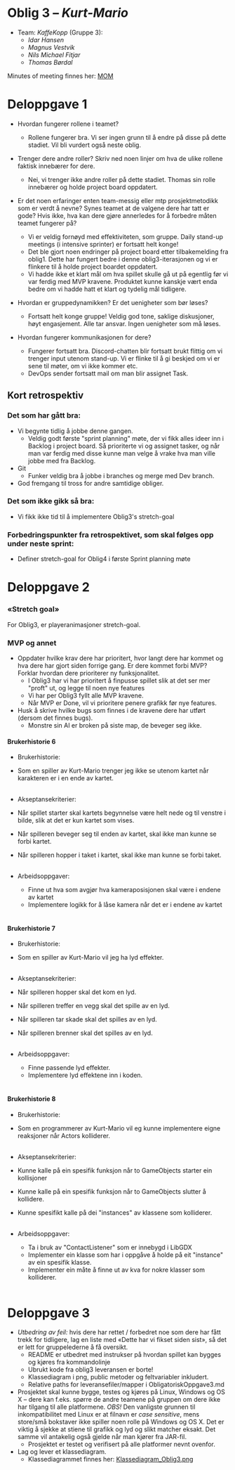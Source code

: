 # Oblig 3 – *Kurt-Mario*

* Team: *KaffeKopp* (Gruppe 3):
  * *Idar Hansen*
  * *Magnus Vestvik*
  * *Nils Michael Fitjar*
  * *Thomas Børdal*

Minutes of meeting finnes her: [MOM](./MOM)


# Deloppgave 1
* Hvordan fungerer rollene i teamet?
  * Rollene fungerer bra. Vi ser ingen grunn til å endre på disse på dette stadiet. Vil bli vurdert også neste oblig.


* Trenger dere andre roller? Skriv ned noen linjer om hva de ulike rollene faktisk innebærer for dere.
  * Nei, vi trenger ikke andre roller på dette stadiet. Thomas sin rolle innebærer og holde project board oppdatert.
  
* Er det noen erfaringer enten team-messig eller mtp prosjektmetodikk som er verdt å nevne? Synes teamet
  at de valgene dere har tatt er gode? Hvis ikke, hva kan dere gjøre annerledes for å forbedre måten teamet
  fungerer på?
  * Vi er veldig fornøyd med effektiviteten, som gruppe. Daily stand-up meetings (i intensive sprinter) er fortsatt helt konge! 
  * Det ble gjort noen endringer på project board etter tilbakemelding fra oblig1. Dette har fungert bedre i denne oblig3-iterasjonen og vi er flinkere til å holde project boardet oppdatert.
  * Vi hadde ikke et klart mål om hva spillet skulle gå ut på egentlig før vi var ferdig med MVP kravene. 
  Produktet kunne kanskje vært enda bedre om vi hadde hatt et klart og tydelig mål tidligere.
  
  
* Hvordan er gruppedynamikken? Er det uenigheter som bør løses?
  * Fortsatt helt konge gruppe! Veldig god tone, saklige diskusjoner, høyt engasjement. Alle tar ansvar. Ingen uenigheter som må løses.  
  

* Hvordan fungerer kommunikasjonen for dere?
  * Fungerer fortsatt bra. Discord-chatten blir fortsatt brukt flittig om vi trenger input utenom stand-up. Vi er flinke til å gi beskjed om vi er sene til møter, om vi ikke kommer etc.
  * DevOps sender fortsatt mail om man blir assignet Task.

## Kort retrospektiv

### Det som har gått bra:
* Vi begynte tidlig å jobbe denne gangen. 
  * Veldig godt første "sprint planning" møte, der vi fikk alles ideer inn i Backlog i project board. 
Så prioriterte vi og assignet tasker, og når man var ferdig med disse kunne man velge å vrake hva man ville jobbe med fra Backlog.
* Git
  * Funker veldig bra å jobbe i branches og merge med Dev branch.
* God fremgang til tross for andre samtidige obliger.


### Det som ikke gikk så bra:
* Vi fikk ikke tid til å implementere Oblig3's stretch-goal

### Forbedringspunkter fra retrospektivet, som skal følges opp under neste sprint:
* Definer stretch-goal for Oblig4 i første Sprint planning møte

# Deloppgave 2
### «Stretch goal»
For Oblig3, er playeranimasjoner stretch-goal.

### MVP og annet

* Oppdater hvilke krav dere har prioritert, hvor langt dere har kommet og hva dere har gjort siden forrige gang. Er dere kommet forbi MVP? Forklar hvordan dere prioriterer ny funksjonalitet.
  * I Oblig3 har vi har prioritert å finpusse spillet slik at det ser mer "proft" ut, og legge til noen nye features
  * Vi har per Oblig3 fyllt alle MVP kravene. 
  * Når MVP er Done, vil vi prioritere penere grafikk før nye features. 
* Husk å skrive hvilke bugs som finnes i de kravene dere har utført (dersom det finnes bugs). 
  * Monstre sin AI er broken på siste map, de beveger seg ikke.


#### Brukerhistorie 6
* Brukerhistorie: <br/>
* Som en spiller av Kurt-Mario trenger jeg ikke se utenom kartet når karakteren er i en ende av kartet.
  <br/><br/>

* Akseptansekriterier: <br/>
* Når spillet starter skal kartets begynnelse være helt nede og til venstre i bilde, slik at det er kun kartet som vises. 
* Når spilleren beveger seg til enden av kartet, skal ikke man kunne se forbi kartet. 
* Når spilleren hopper i taket i kartet, skal ikke man kunne se forbi taket.
  <br/><br/>

* Arbeidsoppgaver: <br/>
  * Finne ut hva som avgjør hva kameraposisjonen skal være i endene av kartet
  * Implementere logikk for å låse kamera når det er i endene av kartet
    <br/><br/>

#### Brukerhistorie 7
* Brukerhistorie: <br/>
* Som en spiller av Kurt-Mario vil jeg ha lyd effekter.
  <br/><br/>

* Akseptansekriterier: <br/>
* Når spilleren hopper skal det kom en lyd.
* Når spilleren treffer en vegg skal det spille av en lyd.
* Når spilleren tar skade skal det spilles av en lyd.
* Når spilleren brenner skal det spilles av en lyd.
  <br/><br/>

* Arbeidsoppgaver: <br/>
  * Finne passende lyd effekter.
  * Implementere lyd effektene inn i koden.
    <br/><br/>

#### Brukerhistorie 8
* Brukerhistorie: <br/>
* Som en programmerer av Kurt-Mario vil eg kunne implementere eigne reaksjoner når Actors kolliderer.
  <br/><br/>

* Akseptansekriterier: <br/>
* Kunne kalle på ein spesifik funksjon når to GameObjects starter ein kollisjoner
* Kunne kalle på ein spesifik funksjon når to GameObjects slutter å kollidere.
* Kunne spesifikt kalle på dei "instances" av klassene som kolliderer.
  <br/><br/>

* Arbeidsoppgaver: <br/>
  * Ta i bruk av "ContactListener" som er innebygd i LibGDX
  * Implementer ein klasse som har i oppgåve å holde på eit "instance" av ein spesifik klasse.
  * Implementer ein måte å finne ut av kva for nokre klasser som kolliderer.
    <br/><br/>
  
# Deloppgave 3
* *Utbedring av feil:* hvis dere har rettet / forbedret noe som dere har fått trekk for tidligere, lag en liste med «Dette har vi fikset siden sist», så det er lett for gruppelederne å få oversikt.
  * README er utbedret med instrukser på hvordan spillet kan bygges og kjøres fra kommandolinje
  * Ubrukt kode fra oblig3 leveransen er borte!
  * Klassediagram i png, public metoder og feltvariabler inkludert.
  * Relative paths for leveransefiler/mapper i ObligatoriskOppgave3.md 
* Prosjektet skal kunne bygge, testes og kjøres på Linux, Windows og OS X – dere kan f.eks. spørre de andre teamene på gruppen om dere ikke har tilgang til alle platformene. *OBS!* Den vanligste grunnen til inkompatibilitet med Linux er at filnavn er *case sensitive*, mens store/små bokstaver ikke spiller noen rolle på Windows og OS X. Det er viktig å sjekke at stiene til grafikk og lyd og slikt matcher eksakt. Det samme vil antakelig også gjelde når man kjører fra JAR-fil.
  * Prosjektet er testet og verifisert på alle platformer nevnt ovenfor. 
* Lag og lever et klassediagram.
  * Klassediagrammet finnes her: [Klassediagram_Oblig3.png](Klassediagram_Oblig3.png)
